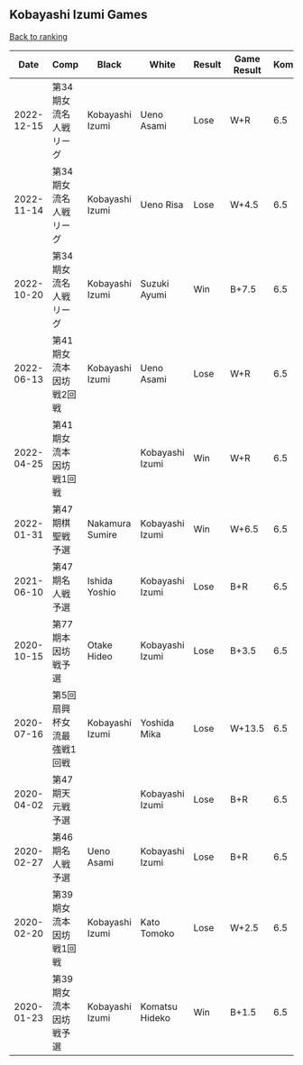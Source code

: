 ## Kobayashi Izumi Games

[Back to ranking](../../index.md)




| **Date** | **Comp** | **Black** | **White** | **Result** | **Game Result** | **Komi** | **Rating** | **Diff** | 
| --- | --- | --- | --- | --- | --- | --- | --- | --- |
| 2022-12-15 | 第34期女流名人戦リーグ | Kobayashi Izumi | Ueno Asami | Lose | W+R | 6.5 | 2726 | -35 | 
| 2022-11-14 | 第34期女流名人戦リーグ | Kobayashi Izumi | Ueno Risa | Lose | W+4.5 | 6.5 | 2761 | -141 | 
| 2022-10-20 | 第34期女流名人戦リーグ | Kobayashi Izumi | Suzuki Ayumi | Win | B+7.5 | 6.5 | 2902 | 200 | 
| 2022-06-13 | 第41期女流本因坊戦2回戦  | Kobayashi Izumi | Ueno Asami | Lose | W+R | 6.5 | 2702 | 156 | 
| 2022-04-25 | 第41期女流本因坊戦1回戦 |  | Kobayashi Izumi | Win | W+R | 6.5 | 2546 | 43 | 
| 2022-01-31 | 第47期棋聖戦予選 | Nakamura Sumire | Kobayashi Izumi | Win | W+6.5 | 6.5 | 2503 | 348 | 
| 2021-06-10 | 第47期名人戦予選 | Ishida Yoshio | Kobayashi Izumi | Lose | B+R | 6.5 | 2155 | 0 | 
| 2020-10-15 | 第77期本因坊戦予選 | Otake Hideo | Kobayashi Izumi | Lose | B+3.5 | 6.5 | 2155 | 8 | 
| 2020-07-16 | 第5回扇興杯女流最強戦1回戦 | Kobayashi Izumi | Yoshida Mika | Lose | W+13.5 | 6.5 | 2147 | 37 | 
| 2020-04-02 | 第47期天元戦予選 |  | Kobayashi Izumi | Lose | B+R | 6.5 | 2110 | 277 | 
| 2020-02-27 | 第46期名人戦予選 | Ueno Asami | Kobayashi Izumi | Lose | B+R | 6.5 | 1833 | 11 | 
| 2020-02-20 | 第39期女流本因坊戦1回戦 | Kobayashi Izumi | Kato Tomoko | Lose | W+2.5 | 6.5 | 1822 | -311 | 
| 2020-01-23 | 第39期女流本因坊戦予選 | Kobayashi Izumi | Komatsu Hideko | Win | B+1.5 | 6.5 | 2133 | missing |




